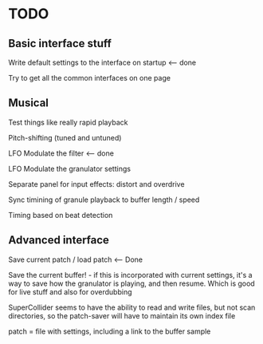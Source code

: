 TODO
====

## Basic interface stuff

Write default settings to the interface on startup  <-- done

Try to get all the common interfaces on one page



## Musical

Test things like really rapid playback

Pitch-shifting (tuned and untuned)

LFO Modulate the filter <-- done

LFO Modulate the granulator settings

Separate panel for input effects: distort and overdrive

Sync timining of granule playback to buffer length / speed

Timing based on beat detection


## Advanced interface

Save current patch / load patch  <-- Done

Save the current buffer! - if this is incorporated with current settings, it's a way to save how the granulator is playing, and then resume. Which is good for live stuff and also for overdubbing

SuperCollider seems to have the ability to read and write files, but not scan directories, so the patch-saver will have to maintain its own index file

patch = file with settings, including a link to the buffer sample
